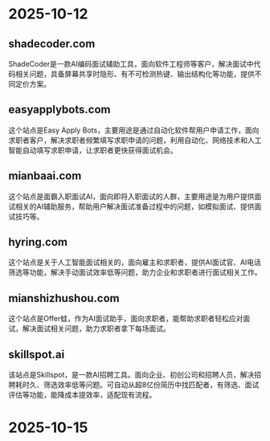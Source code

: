 # 2025-10-12

## shadecoder.com

ShadeCoder是一款AI编码面试辅助工具，面向软件工程师等客户，解决面试中代码相关问题，具备屏幕共享时隐形、有不可检测热键、输出结构化等功能，提供不同定价方案。

##  easyapplybots.com	
这个站点是Easy Apply Bots，主要用途是通过自动化软件帮用户申请工作，面向求职者客户，解决求职者频繁填写求职申请的问题，利用自动化、网络技术和人工智能自动填写求职申请，让求职者更快获得面试机会。


##  mianbaai.com
这个站点是面霸入职面试AI，面向即将入职面试的人群，主要用途是为用户提供面试相关的AI辅助服务，帮助用户解决面试准备过程中的问题，如模拟面试、提供面试技巧等。


##  hyring.com
这个站点是关于人工智能面试相关的，面向雇主和求职者，提供AI面试官、AI电话筛选等功能，解决手动面试效率低等问题，助力企业和求职者进行面试相关工作。

##  mianshizhushou.com
这个站点是Offer蛙，作为AI面试助手，面向求职者，能帮助求职者轻松应对面试，解决面试相关问题，助力求职者拿下每场面试。


## skillspot.ai
该站点是Skillspot，是一款AI招聘工具。面向企业、初创公司和招聘人员，解决招聘耗时久、筛选效率低等问题。可自动从超8亿份简历中找匹配者，有筛选、面试评估等功能，能降成本提效率，适配现有流程。


# 2025-10-15


